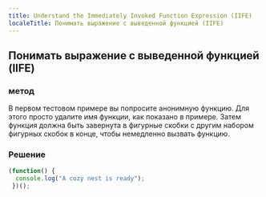 ```yaml
---
title: Understand the Immediately Invoked Function Expression (IIFE)
localeTitle: Понимать выражение с выведенной функцией (IIFE)
---
```

## Понимать выражение с выведенной функцией (IIFE)

### метод

В первом тестовом примере вы попросите анонимную функцию. Для этого просто удалите имя функции, как показано в примере. Затем функция должна быть завернута в фигурные скобки с другим набором фигурных скобок в конце, чтобы немедленно вызвать функцию.

### Решение

```javascript
(function() { 
  console.log("A cozy nest is ready"); 
 })(); 

```